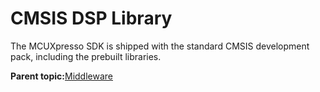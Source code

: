 # CMSIS DSP Library

The MCUXpresso SDK is shipped with the standard CMSIS development pack, including the prebuilt libraries.

**Parent topic:**[Middleware](../topics/applicable_for_productrt1050_or_productrt1010_or_p.md)

